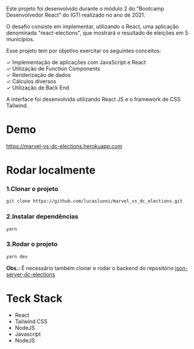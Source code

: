 <p>Este projeto foi desenvolvido durante o módulo 2 do "Bootcamp Desenvolvedor React" do IGTI realizado no ano de 2021.</p>

<p>O desafio consiste em implementar, utilizando o React, uma aplicação denominada "react-elections", que mostrará o resultado de eleições em 5 municípios.</p>

<p>Esse projeto tem por objetivo exercitar os seguintes conceitos:</p>
✓ Implementação de aplicações com JavaScript e React<br />
✓ Utilização de Function Components<br />
✓ Renderização de dados<br />
✓ Cálculos diversos<br />
✓ Utilização de Back End<br />

<p>A interface foi desenvolvida utilizando React JS e o framework de CSS Tailwind.</p>

<h1>Demo</h1>
<a href="https://marvel-vs-dc-elections.herokuapp.com" target="_blank">https://marvel-vs-dc-elections.herokuapp.com</a>

<h1>Rodar localmente</h1>

<h3>1.Clonar o projeto</h3>

```bash
git clone https://github.com/lucasluoni/marvel_vs_dc_elections.git
```

<h3>2.Instalar dependências</h3>

```bash
yarn
```

<h3>3.Rodar o projeto</h3>

```bash
yarn dev
```

<p><strong>Obs.:</strong> É necessário também clonar e rodar o backend do repositório <a href="#" target="_blank">json-server-dc-elections</a></p>

<h1>Teck Stack</h1>

<ul>
<li>React</li>
<li>Tailwind CSS</li>
<li>NodeJS</li>
<li>Javascript</li>
<li>NodeJS</li>
</ul>
